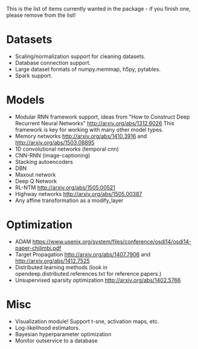 This is the list of items currently wanted in the package - if you finish one, please remove from the list!

Datasets
========
* Scaling/normalization support for cleaning datasets.
* Database connection support.
* Large dataset formats of numpy.memmap, h5py, pytables.
* Spark support.

Models
======
* Modular RNN framework support, ideas from "How to Construct Deep Recurrent Neural Networks" http://arxiv.org/abs/1312.6026  This framework is key for working with many other model types.
* Memory networks http://arxiv.org/abs/1410.3916 and http://arxiv.org/abs/1503.08895
* 1D convolutional networks (temporal cnn)
* CNN-RNN (image-captioning)
* Stacking autoencoders
* DBN
* Maxout network
* Deep Q Network
* RL-NTM http://arxiv.org/abs/1505.00521
* Highway networks http://arxiv.org/abs/1505.00387
* Any affine transformation as a modify_layer

Optimization
============
* ADAM https://www.usenix.org/system/files/conference/osdi14/osdi14-paper-chilimbi.pdf
* Target Propagation http://arxiv.org/abs/1407.7906 and http://arxiv.org/abs/1412.7525
* Distributed learning methods (look in opendeep.distributed.references.txt for reference papers.)
* Unsupervised sparsity optimization http://arxiv.org/abs/1402.5766

Misc
====
* Visualization module! Support t-sne, activation maps, etc.
* Log-likelihood estimators.
* Bayesian hyperparameter optimization
* Monitor outservice to a database
